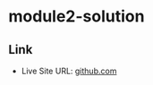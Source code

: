 # module2-solution

## Link
- Live Site URL: [github.com](https://apollo-1101.github.io/module2-solution/)
